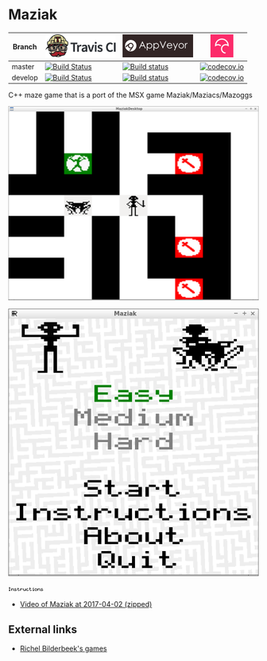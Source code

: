 # Maziak

Branch|[![Travis CI logo](pics/TravisCI.png)](https://travis-ci.org)|[![AppVeyor logo](AppVeyor.png)](https://ci.appveyor.com)|[![Codecov logo](pics/Codecov.png)](https://www.codecov.io)
---|---|---|---
master|[![Build Status](https://travis-ci.org/richelbilderbeek/Maziak.svg?branch=master)](https://travis-ci.org/richelbilderbeek/Maziak)|[![Build status](https://ci.appveyor.com/api/projects/status/6fagvemftjv3fena/branch/master?svg=true)](https://ci.appveyor.com/project/richelbilderbeek/maziak/branch/master)|[![codecov.io](https://codecov.io/github/richelbilderbeek/Maziak/coverage.svg?branch=master)](https://codecov.io/github/richelbilderbeek/Maziak/branch/master)
develop|[![Build Status](https://travis-ci.org/richelbilderbeek/Maziak.svg?branch=develop)](https://travis-ci.org/richelbilderbeek/Maziak)|[![Build status](https://ci.appveyor.com/api/projects/status/6fagvemftjv3fena/branch/master?svg=true)](https://ci.appveyor.com/project/richelbilderbeek/maziak/branch/develop)|[![codecov.io](https://codecov.io/github/richelbilderbeek/Maziak/coverage.svg?branch=develop)](https://codecov.io/github/richelbilderbeek/Maziak/branch/develop)

C++ maze game that is a port of the MSX game Maziak/Maziacs/Mazoggs

![Game](pics/Game.png)

![Menu](pics/Menu.png)

![Instructions](pics/Instructions.png)

 * [Video of Maziak at 2017-04-02 (zipped)](pics/20170402.zip)
 
 ## External links

 * [Richel Bilderbeek's games](https://github.com/richelbilderbeek/Games)
